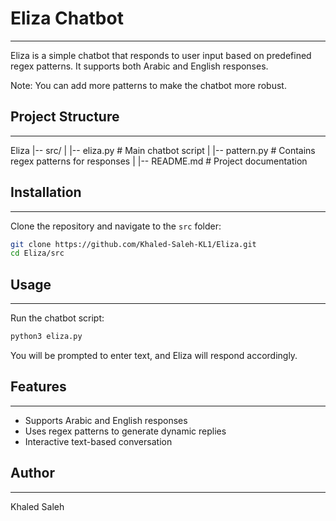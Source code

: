 # Eliza Chatbot

---

Eliza is a simple chatbot that responds to user input based on predefined regex patterns. It supports both Arabic and English responses.

Note: You can add more patterns to make the chatbot more robust.

## Project Structure

---

 Eliza
 |-- src/
 |   |-- eliza.py  # Main chatbot script
 |   |-- pattern.py  # Contains regex patterns for responses
 |
 |-- README.md  # Project documentation

## Installation

---

Clone the repository and navigate to the `src` folder:
```sh
git clone https://github.com/Khaled-Saleh-KL1/Eliza.git
cd Eliza/src
```

## Usage

---

Run the chatbot script:
```sh
python3 eliza.py
```
You will be prompted to enter text, and Eliza will respond accordingly.

## Features

---

- Supports Arabic and English responses
- Uses regex patterns to generate dynamic replies
- Interactive text-based conversation

## Author

---

Khaled Saleh
